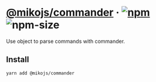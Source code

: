 # [@mikojs/commander][website] · <!-- badges.start -->[![npm][npm-image]][npm-link] ![npm-size][npm-size-image]

[npm-image]: https://img.shields.io/npm/v/@mikojs/commander.svg
[npm-link]: https://www.npmjs.com/package/@mikojs/commander
[npm-size-image]: https://img.shields.io/bundlephobia/minzip/@mikojs/commander.svg

<!-- badges.end -->

[website]: https://mikojs.github.io/core/commander

Use object to parse commands with commander.

## Install

```sh
yarn add @mikojs/commander
```
